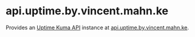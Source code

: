 # api.uptime.by.vincent.mahn.ke

Provides an [Uptime Kuma API](https://github.com/MedAziz11/Uptime-Kuma-Web-API) instance at [api.uptime.by.vincent.mahn.ke](https://uptime.by.vincent.mahn.ke).
